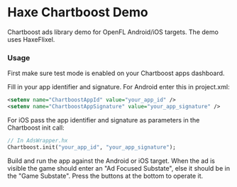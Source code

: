 # Haxe Chartboost Demo

Chartboost ads library demo for OpenFL Android/iOS targets. The demo uses HaxeFlixel.

### Usage ###

First make sure test mode is enabled on your Chartboost apps dashboard.

Fill in your app identifier and signature. For Android enter this in project.xml:
```xml
<setenv name="ChartboostAppId" value="your_app_id" />
<setenv name="ChartboostAppSignature" value="your_app_signature" />
```
For iOS pass the app identifier and signature as parameters in the Chartboost init call:
```haxe
// In AdsWrapper.hx
Chartboost.init("your_app_id", "your_app_signature");
```

Build and run the app against the Android or iOS target. When the ad is visible the game should enter an "Ad Focused Substate", else it should be in the "Game Substate". Press the buttons at the bottom to operate it.
